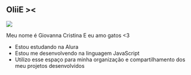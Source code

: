 ## OIiiE ><
![](https://blog-static.petlove.com.br/wp-content/uploads/2021/08/Gato-filhote-1.jpg?_gl=1*mfdve5*_gcl_au*NDQxNjAwNjgyLjE3MjI1NDI0NzY.&_ga=2.82160918.1280150887.1722542476-1154453604.1722542476)

Meu nome é Giovanna Cristina
E eu amo gatos <3
- Estou estudando na Alura
- Estou me desenvolvendo na linguagem JavaScript
- Utilizo esse espaço para minha organização e compartilhamento dos meu projetos desenvolvidos

<!--
**nana680/nana680** is a ✨ _special_ ✨ repository because its `README.md` (this file) appears on your GitHub profile.

Here are some ideas to get you started:

- 🔭 I’m currently working on ...
- 🌱 I’m currently learning ...
- 👯 I’m looking to collaborate on ...
- 🤔 I’m looking for help with ...
- 💬 Ask me about ...
- 📫 How to reach me: ...
- 😄 Pronouns: ...
- ⚡ Fun fact: ...
-->
